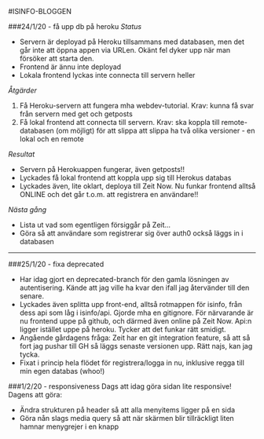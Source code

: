 #ISINFO-BLOGGEN

###24/1/20 - få upp db på heroku
*Status*
* Servern är deployad på Heroku tillsammans med databasen, men det går inte att öppna appen via URLen. 
Okänt fel dyker upp när man försöker att starta den.
* Frontend är ännu inte deployad
* Lokala frontend lyckas inte connecta till servern heller

*Åtgärder*
1. Få Heroku-servern att fungera mha webdev-tutorial. Krav: kunna få svar från servern med get och getposts
2. Få lokal frontend att connecta till servern. Krav: ska koppla till remote-databasen (om möjligt) för att slippa
att slippa ha två olika versioner - en lokal och en remote

*Resultat*
* Servern på Herokuappen fungerar, även getposts!!
* Lyckades få lokal frontend att koppla upp sig till Herokus databas
* Lyckades även, lite oklart, deploya till Zeit Now. Nu funkar frontend alltså ONLINE och det går t.o.m. att
registrera en användare!!

*Nästa gång*
* Lista ut vad som egentligen försiggår på Zeit...
* Göra så att användare som registrerar sig över auth0 också läggs in i databasen

---

###25/1/20 - fixa deprecated
* Har idag gjort en deprecated-branch för den gamla lösningen av autentisering. Kände att jag ville ha kvar den ifall jag återvänder till den senare.
* Lyckades även splitta upp front-end, alltså rotmappen för isinfo, från dess api som låg i isinfo/api. Gjorde mha en gitignore. För närvarande är
nu frontend uppe på github, och därmed även online på Zeit Now. Api:n ligger istället uppe på heroku. Tycker att det funkar rätt smidigt.
* Angående gårdagens fråga: Zeit har en git integration feature, så att så fort jag pushar till GH så läggs senaste versionen upp. Rätt najs, kan jag tycka.
* Fixat i princip hela flödet för registrera/logga in nu, inklusive regga till min egen databas (whoo!)

###1/2/20 - responsiveness
Dags att idag göra sidan lite responsive! Dagens att göra:
* Ändra strukturen på header så att alla menyitems ligger på en sida
* Göra nån slags media query så att när skärmen blir tillräckligt liten hamnar menygrejer i en knapp 

